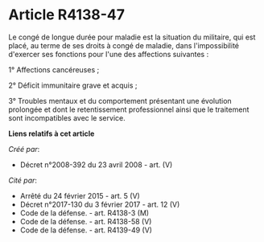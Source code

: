 # Article R4138-47

Le congé de longue durée pour maladie est la situation du militaire, qui est placé, au terme de ses droits à congé de
maladie, dans l'impossibilité d'exercer ses fonctions pour l'une des affections suivantes :

1° Affections cancéreuses ;

2° Déficit immunitaire grave et acquis ;

3° Troubles mentaux et du comportement présentant une évolution prolongée et dont le retentissement professionnel ainsi que
le traitement sont incompatibles avec le service.

**Liens relatifs à cet article**

_Créé par_:

  - Décret n°2008-392 du 23 avril 2008 - art. (V)

_Cité par_:

  - Arrêté du 24 février 2015 - art. 5 (V)
  - Décret n°2017-130 du 3 février 2017 - art. 12 (V)
  - Code de la défense. - art. R4138-3 (M)
  - Code de la défense. - art. R4138-58 (V)
  - Code de la défense. - art. R4139-49 (V)
